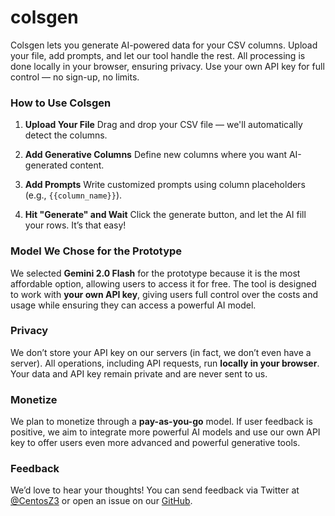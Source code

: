 # colsgen

Colsgen lets you generate AI-powered data for your CSV columns. Upload your file, add prompts, and let our tool handle the rest. All processing is done locally in your browser, ensuring privacy. Use your own API key for full control — no sign-up, no limits.


### How to Use Colsgen

1. **Upload Your File**
   Drag and drop your CSV file — we'll automatically detect the columns.

2. **Add Generative Columns**
   Define new columns where you want AI-generated content.

3. **Add Prompts**
   Write customized prompts using column placeholders (e.g., `{{column_name}}`).

4. **Hit "Generate" and Wait**
   Click the generate button, and let the AI fill your rows. It’s that easy!


### Model We Chose for the Prototype

We selected **Gemini 2.0 Flash** for the prototype because it is the most affordable option, allowing users to access it for free. The tool is designed to work with **your own API key**, giving users full control over the costs and usage while ensuring they can access a powerful AI model.

### Privacy

We don’t store your API key on our servers (in fact, we don’t even have a server). All operations, including API requests, run **locally in your browser**. Your data and API key remain private and are never sent to us.

### Monetize

We plan to monetize through a **pay-as-you-go** model. If user feedback is positive, we aim to integrate more powerful AI models and use our own API key to offer users even more advanced and powerful generative tools.

### Feedback

We’d love to hear your thoughts! You can send feedback via Twitter at [@CentosZ3](https://twitter.com/CentosZ3) or open an issue on our [GitHub](https://github.com/boomchanotai/colsgen).
